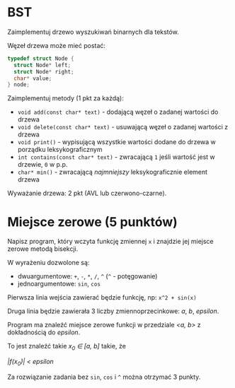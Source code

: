 # BST
Zaimplementuj drzewo wyszukiwań binarnych dla tekstów.

Węzeł drzewa może mieć postać:
```c
typedef struct Node {
  struct Node* left;
  struct Node* right;
  char* value;
} node;
```

Zaimplementuj metody (1 pkt za każdą):

 - `void add(const char* text)` - dodającą węzeł o zadanej wartości do drzewa
 - `void delete(const char* text)` - usuwającą węzeł o zadanej wartości z drzewa
 - `void print()` - wypisującą wszystkie wartości dodane do drzewa w porządku leksykograficznym
 - `int contains(const char* text)` - zwracającą `1` jeśli wartość jest w drzewie, `0` w p.p.
 - `char* min()` - zwracającą *najmniejszy* leksykograficznie element drzewa

Wyważanie drzewa: 2 pkt (AVL lub czerwono-czarne).

# Miejsce zerowe  (5 punktów)
Napisz program, który wczyta funkcję zmiennej `x` i znajdzie jej miejsce zerowe metodą bisekcji.

W wyrażeniu dozwolone są:
- dwuargumentowe: `+`, `-`, `*`, `/`, `^` (`^` - potęgowanie)
- jednoargumentowe: `sin`, `cos`

Pierwsza linia wejścia zawierać będzie funkcję, np:
`x^2 + sin(x)`

Druga linia będzie zawierała 3 liczby zmiennoprzecinkowe: *a*, *b*, *epsilon*.

Program ma znaleźć miejsce zerowe funkcji w przedziale *<a, b>* z dokładnością do *epsilon*.

To jest znaleźć takie *x<sub>0</sub> &isin; [a, b]* takie, że

*|f(x<sub>0</sub>)| < epsilon*

Za rozwiązanie zadania bez `sin`, `cos` i `^` można otrzymać 3 punkty.
